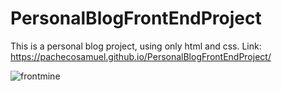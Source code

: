 # PersonalBlogFrontEndProject
This is a personal blog project, using only html and css.
Link: https://pachecosamuel.github.io/PersonalBlogFrontEndProject/

![frontmine](https://user-images.githubusercontent.com/87822546/168618876-efb605ea-d72b-4f32-adf7-1ed64e2ada96.PNG)

